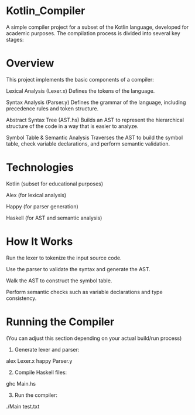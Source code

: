 # Kotlin_Compiler

A simple compiler project for a subset of the Kotlin language, developed for academic purposes. The compilation process is divided into several key stages:




# Overview
This project implements the basic components of a compiler:

Lexical Analysis (Lexer.x)
Defines the tokens of the language.

Syntax Analysis (Parser.y)
Defines the grammar of the language, including precedence rules and token structure.

Abstract Syntax Tree (AST.hs)
Builds an AST to represent the hierarchical structure of the code in a way that is easier to analyze.

Symbol Table & Semantic Analysis
Traverses the AST to build the symbol table, check variable declarations, and perform semantic validation.




# Technologies
Kotlin (subset for educational purposes)

Alex (for lexical analysis)

Happy (for parser generation)

Haskell (for AST and semantic analysis)





# How It Works

Run the lexer to tokenize the input source code.

Use the parser to validate the syntax and generate the AST.

Walk the AST to construct the symbol table.

Perform semantic checks such as variable declarations and type consistency.



# Running the Compiler

(You can adjust this section depending on your actual build/run process)


1) Generate lexer and parser:

alex Lexer.x
happy Parser.y

2)  Compile Haskell files:

ghc Main.hs

3)  Run the compiler:

./Main test.txt
